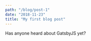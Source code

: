 ```yaml
---
path: "/blog/post-1"
date: "2018-11-23"
title: "My first blog post"
---
```


Has anyone heard about GatsbyJS yet?